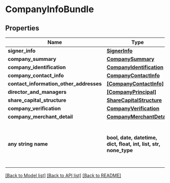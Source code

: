 # CompanyInfoBundle


## Properties
Name | Type | Description | Notes
------------ | ------------- | ------------- | -------------
**signer_info** | [**SignerInfo**](SignerInfo.md) |  | [optional] 
**company_summary** | [**CompanySummary**](CompanySummary.md) |  | [optional] 
**company_identification** | [**CompanyIdentification**](CompanyIdentification.md) |  | [optional] 
**company_contact_info** | [**CompanyContactInfo**](CompanyContactInfo.md) |  | [optional] 
**contact_information_other_addresses** | [**[CompanyContactInfo]**](CompanyContactInfo.md) |  | [optional] 
**director_and_managers** | [**[CompanyPrincipal]**](CompanyPrincipal.md) |  | [optional] 
**share_capital_structure** | [**ShareCapitalStructure**](ShareCapitalStructure.md) |  | [optional] 
**company_verification** | [**CompanyVerification**](CompanyVerification.md) |  | [optional] 
**company_merchant_detail** | [**CompanyMerchantDetail**](CompanyMerchantDetail.md) |  | [optional] 
**any string name** | **bool, date, datetime, dict, float, int, list, str, none_type** | any string name can be used but the value must be the correct type | [optional]

[[Back to Model list]](../README.md#documentation-for-models) [[Back to API list]](../README.md#documentation-for-api-endpoints) [[Back to README]](../README.md)



